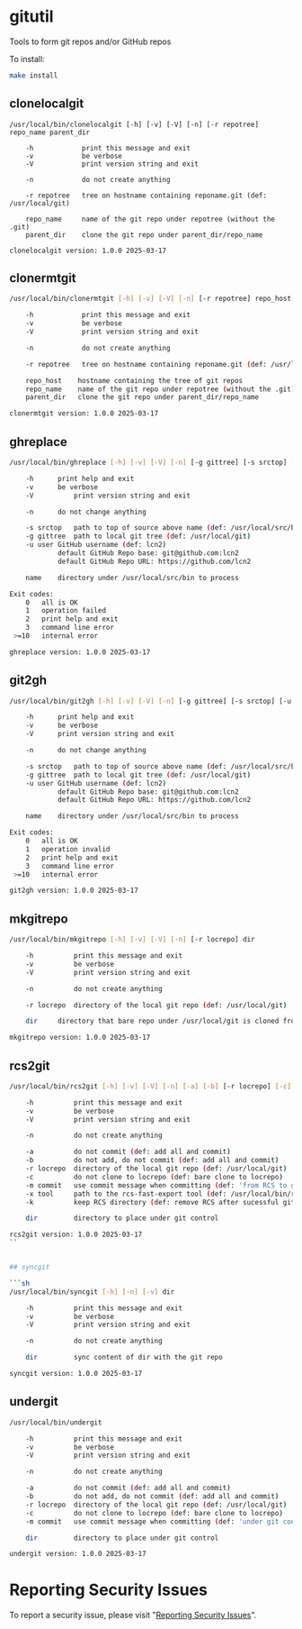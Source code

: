 # gitutil

Tools to form git repos and/or GitHub repos


To install:

```sh
make install
```


## clonelocalgit

```
/usr/local/bin/clonelocalgit [-h] [-v] [-V] [-n] [-r repotree] repo_name parent_dir

	-h            print this message and exit
	-v            be verbose
	-V	          print version string and exit

	-n            do not create anything

	-r repotree   tree on hostname containing reponame.git (def: /usr/local/git)

	repo_name     name of the git repo under repotree (without the .git)
	parent_dir    clone the git repo under parent_dir/repo_name

clonelocalgit version: 1.0.0 2025-03-17
```


## clonermtgit

```sh
/usr/local/bin/clonermtgit [-h] [-v] [-V] [-n] [-r repotree] repo_host repo_name parent_dir

	-h            print this message and exit
	-v            be verbose
	-V            print version string and exit

	-n            do not create anything

	-r repotree   tree on hostname containing reponame.git (def: /usr/local/git)

	repo_host    hostname containing the tree of git repos
	repo_name    name of the git repo under repotree (without the .git)
	parent_dir   clone the git repo under parent_dir/repo_name

clonermtgit version: 1.0.0 2025-03-17
```


## ghreplace

```sh
/usr/local/bin/ghreplace [-h] [-v] [-V] [-n] [-g gittree] [-s srctop] [-u user] dirname

    -h		print help and exit
    -v		be verbose
    -V          print version string and exit

    -n		do not change anything

    -s srctop	path to top of source above name (def: /usr/local/src/bin)
    -g gittree	path to local git tree (def: /usr/local/git)
    -u user	GitHub username (def: lcn2)
		    default GitHub Repo base: git@github.com:lcn2
		    default GitHub Repo URL: https://github.com/lcn2

    name	directory under /usr/local/src/bin to process

Exit codes:
    0	all is OK
    1	operation failed
    2	print help and exit
    3	command line error
 >=10	internal error

ghreplace version: 1.0.0 2025-03-17
```


## git2gh

```sh
/usr/local/bin/git2gh [-h] [-v] [-V] [-n] [-g gittree] [-s srctop] [-u user] dirname

    -h		print help and exit
    -v		be verbose
    -V      print version string and exit

    -n		do not change anything

    -s srctop	path to top of source above name (def: /usr/local/src/bin)
    -g gittree	path to local git tree (def: /usr/local/git)
    -u user	GitHub username (def: lcn2)
		    default GitHub Repo base: git@github.com:lcn2
		    default GitHub Repo URL: https://github.com/lcn2

    name	directory under /usr/local/src/bin to process

Exit codes:
    0	all is OK
    1	operation invalid
    2	print help and exit
    3	command line error
 >=10	internal error

git2gh version: 1.0.0 2025-03-17
```


## mkgitrepo

```sh
/usr/local/bin/mkgitrepo [-h] [-v] [-V] [-n] [-r locrepo] dir

    -h          print this message and exit
    -v          be verbose
    -V          print version string and exit

    -n          do not create anything

    -r locrepo  directory of the local git repo (def: /usr/local/git)

    dir	    directory that bare repo under /usr/local/git is cloned from

mkgitrepo version: 1.0.0 2025-03-17
```


## rcs2git

```sh
/usr/local/bin/rcs2git [-h] [-v] [-V] [-n] [-a] [-b] [-r locrepo] [-c] [-m commit] [-x tool] [-k] dir

    -h          print this message and exit
    -v          be verbose
    -V          print version string and exit

    -n          do not create anything

    -a          do not commit (def: add all and commit)
    -b          do not add, do not commit (def: add all and commit)
    -r locrepo  directory of the local git repo (def: /usr/local/git)
    -c          do not clone to locrepo (def: bare clone to locrepo)
    -m commit   use commit message when committing (def: 'from RCS to git via rcs-fast-export')
    -x tool     path to the rcs-fast-export tool (def: /usr/local/bin/rcs-fast-export)
    -k          keep RCS directory (def: remove RCS after sucessful git conversion)

    dir         directory to place under git control

rcs2git version: 1.0.0 2025-03-17
``


## syncgit

```sh
/usr/local/bin/syncgit [-h] [-n] [-v] dir

    -h          print this message and exit
    -v          be verbose
    -V          print version string and exit

    -n          do not create anything

    dir         sync content of dir with the git repo

syncgit version: 1.0.0 2025-03-17
```


## undergit

```sh
/usr/local/bin/undergit

    -h          print this message and exit
    -v          be verbose
    -V          print version string and exit

    -n          do not create anything

    -a          do not commit (def: add all and commit)
    -b          do not add, do not commit (def: add all and commit)
    -r locrepo  directory of the local git repo (def: /usr/local/git)
    -c          do not clone to locrepo (def: bare clone to locrepo)
    -m commit   use commit message when committing (def: 'under git control')

    dir         directory to place under git control

undergit version: 1.0.0 2025-03-17
```


# Reporting Security Issues

To report a security issue, please visit "[Reporting Security Issues](https://github.com/lcn2/gitutil/security/policy)".
